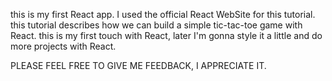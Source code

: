 this is my first React app.
I used the official React WebSite for this tutorial.
this tutorial describes how we can build a simple tic-tac-toe game with React.
this is my first touch with React, later I'm gonna style it a little and do more projects with React.

PLEASE FEEL FREE TO GIVE ME FEEDBACK, I APPRECIATE IT.
